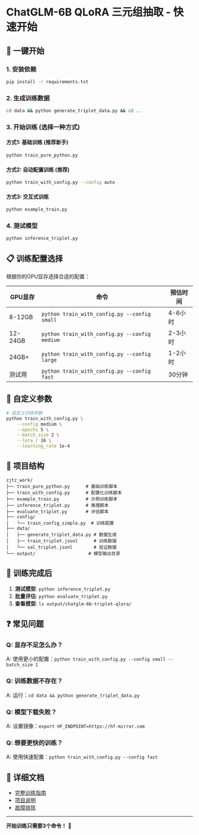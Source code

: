 # ChatGLM-6B QLoRA 三元组抽取 - 快速开始

## 🚀 一键开始

### 1. 安装依赖
```bash
pip install -r requirements.txt
```

### 2. 生成训练数据
```bash
cd data && python generate_triplet_data.py && cd ..
```

### 3. 开始训练 (选择一种方式)

#### 方式1: 基础训练 (推荐新手)
```bash
python train_pure_python.py
```

#### 方式2: 自动配置训练 (推荐)
```bash
python train_with_config.py --config auto
```

#### 方式3: 交互式训练
```bash
python example_train.py
```

### 4. 测试模型
```bash
python inference_triplet.py
```

## 📋 训练配置选择

根据你的GPU显存选择合适的配置：

| GPU显存 | 命令 | 预估时间 |
|---------|------|----------|
| 8-12GB  | `python train_with_config.py --config small` | 4-6小时 |
| 12-24GB | `python train_with_config.py --config medium` | 2-3小时 |
| 24GB+   | `python train_with_config.py --config large` | 1-2小时 |
| 测试用  | `python train_with_config.py --config fast` | 30分钟 |

## 🔧 自定义参数

```bash
# 自定义训练参数
python train_with_config.py \
    --config medium \
    --epochs 5 \
    --batch_size 2 \
    --lora_r 16 \
    --learning_rate 1e-4
```

## 📁 项目结构

```
zjtz_work/
├── train_pure_python.py      # 基础训练脚本
├── train_with_config.py      # 配置化训练脚本
├── example_train.py          # 示例训练脚本
├── inference_triplet.py      # 推理脚本
├── evaluate_triplet.py       # 评估脚本
├── config/
│   └── train_config_simple.py  # 训练配置
├── data/
│   ├── generate_triplet_data.py # 数据生成
│   ├── train_triplet.jsonl      # 训练数据
│   └── val_triplet.jsonl        # 验证数据
└── output/                    # 模型输出目录
```

## 🎯 训练完成后

1. **测试模型**: `python inference_triplet.py`
2. **批量评估**: `python evaluate_triplet.py`
3. **查看模型**: `ls output/chatglm-6b-triplet-qlora/`

## ❓ 常见问题

### Q: 显存不足怎么办？
A: 使用更小的配置：`python train_with_config.py --config small --batch_size 1`

### Q: 训练数据不存在？
A: 运行：`cd data && python generate_triplet_data.py`

### Q: 模型下载失败？
A: 设置镜像：`export HF_ENDPOINT=https://hf-mirror.com`

### Q: 想要更快的训练？
A: 使用快速配置：`python train_with_config.py --config fast`

## 📖 详细文档

- [完整训练指南](PYTHON_TRAINING_GUIDE.md)
- [项目说明](README.md)
- [故障排除](TROUBLESHOOTING.md)

---

**开始训练只需要3个命令！** 🎉